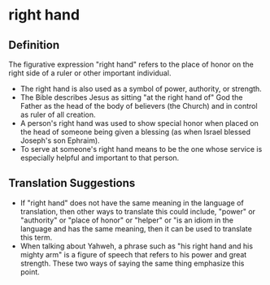 # right hand

## Definition

The figurative expression "right hand" refers to the place of honor on the right side of a ruler or other important individual.

* The right hand is also used as a symbol of power, authority, or strength.
* The Bible describes Jesus as sitting "at the right hand of" God the Father as the head of the body of believers (the Church) and in control as ruler of all creation.
* A person's right hand was used to show special honor when placed on the head of someone being given a blessing (as when Israel blessed Joseph's son Ephraim).
* To serve at someone's right hand means to be the one whose service is especially helpful and important to that person.


## Translation Suggestions



* If "right hand" does not have the same meaning in the language of translation, then other ways to translate this could include, "power" or "authority" or "place of honor" or "helper" or "is an idiom in the language and has the same meaning, then it can be used to translate this term.
* When talking about Yahweh, a phrase such as "his right hand and his mighty arm" is a figure of speech that refers to his power and great strength. These two ways of saying the same thing emphasize this point.